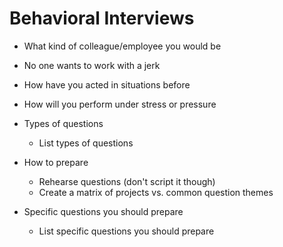 # Behavioral Interviews

- What kind of colleague/employee you would be
- No one wants to work with a jerk
- How have you acted in situations before
- How will you perform under stress or pressure

- Types of questions

  - List types of questions

- How to prepare

  - Rehearse questions (don't script it though)
  - Create a matrix of projects vs. common question themes

- Specific questions you should prepare
  - List specific questions you should prepare
